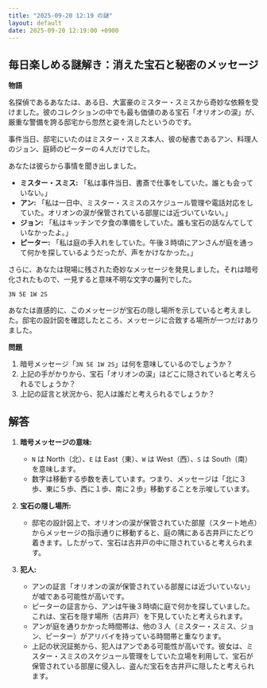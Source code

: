 ```yaml
---
title: "2025-09-20 12:19 の謎"
layout: default
date: 2025-09-20 12:19:00 +0900
---
```

## 毎日楽しめる謎解き：消えた宝石と秘密のメッセージ

**物語**

名探偵であるあなたは、ある日、大富豪のミスター・スミスから奇妙な依頼を受けました。彼のコレクションの中でも最も価値のある宝石「オリオンの涙」が、厳重な警備を誇る邸宅から忽然と姿を消したというのです。

事件当日、邸宅にいたのはミスター・スミス本人、彼の秘書であるアン、料理人のジョン、庭師のピーターの４人だけでした。

あなたは彼らから事情を聞き出しました。

*   **ミスター・スミス:** 「私は事件当日、書斎で仕事をしていた。誰とも会っていない。」
*   **アン:** 「私は一日中、ミスター・スミスのスケジュール管理や電話対応をしていた。オリオンの涙が保管されている部屋には近づいていない。」
*   **ジョン:** 「私はキッチンで夕食の準備をしていた。誰も宝石の話なんてしていなかったよ。」
*   **ピーター:** 「私は庭の手入れをしていた。午後３時頃にアンさんが庭を通って何かを探しているようだったが、声をかけなかった。」

さらに、あなたは現場に残された奇妙なメッセージを発見しました。それは暗号化されたもので、一見すると意味不明な文字の羅列でした。

`3N 5E 1W 2S`

あなたは直感的に、このメッセージが宝石の隠し場所を示していると考えました。邸宅の設計図を確認したところ、メッセージに合致する場所が一つだけありました。

**問題**

1.  暗号メッセージ「`3N 5E 1W 2S`」は何を意味しているのでしょうか？
2.  上記の手がかりから、宝石「オリオンの涙」はどこに隠されていると考えられるでしょうか？
3.  上記の証言と状況から、犯人は誰だと考えられるでしょうか？

## 解答

1.  **暗号メッセージの意味:**

    *   `N` は North（北）、`E` は East（東）、`W` は West（西）、`S` は South（南）を意味します。
    *   数字は移動する歩数を表しています。つまり、メッセージは「北に３歩、東に５歩、西に１歩、南に２歩」移動することを示唆しています。
2.  **宝石の隠し場所:**

    *   邸宅の設計図上で、オリオンの涙が保管されていた部屋（スタート地点）からメッセージの指示通りに移動すると、庭の隅にある古井戸にたどり着きます。したがって、宝石は古井戸の中に隠されていると考えられます。
3.  **犯人:**

    *   アンの証言「オリオンの涙が保管されている部屋には近づいていない」が嘘である可能性が高いです。
    *   ピーターの証言から、アンは午後３時頃に庭で何かを探していました。これは、宝石を隠す場所（古井戸）を下見していたと考えられます。
    *   アンが庭を通りかかった時間帯は、他の３人（ミスター・スミス、ジョン、ピーター）がアリバイを持っている時間帯と重なります。
    *   上記の状況証拠から、犯人はアンである可能性が高いです。彼女は、ミスター・スミスのスケジュール管理をしていた立場を利用して、宝石が保管されている部屋に侵入し、盗んだ宝石を古井戸に隠したと考えられます。
